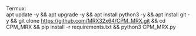Termux:  
apt update -y && apt upgrade -y && apt install python3 -y && apt install git -y && git clone https://github.com/MRX32x64/CPM_MRX.git && cd CPM_MRX && pip install -r requirements.txt && python3 CPM_MRX.py  
